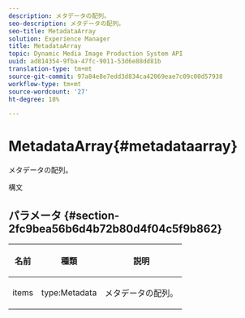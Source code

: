 ```yaml
---
description: メタデータの配列。
seo-description: メタデータの配列。
seo-title: MetadataArray
solution: Experience Manager
title: MetadataArray
topic: Dynamic Media Image Production System API
uuid: ad814354-9fba-47fc-9011-53d6e88dd81b
translation-type: tm+mt
source-git-commit: 97a84e8e7edd3d834ca42069eae7c09c00d57938
workflow-type: tm+mt
source-wordcount: '27'
ht-degree: 18%

---
```



# MetadataArray{#metadataarray}

メタデータの配列。

構文

## パラメータ {#section-2fc9bea56b6d4b72b80d4f04c5f9b862}

<table id="table_04100BB8ABD84EF68B0A7CE3AD946414"> 
 <thead> 
  <tr> 
   <th colname="col1" class="entry"> <p>名前 </p> </th> 
   <th colname="col2" class="entry"> <p>種類 </p> </th> 
   <th colname="col3" class="entry"> <p>説明 </p> </th> 
  </tr> 
 </thead>
 <tbody> 
  <tr> 
   <td colname="col1"> <p><span class="codeph"> <span class="varname"> items</span> </span> </p> </td> 
   <td colname="col2"> <p><span class="codeph"> type:Metadata</span> </p> </td> 
   <td colname="col3"> <p>メタデータの配列。 </p> </td> 
  </tr> 
 </tbody> 
</table>

